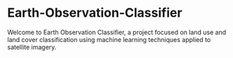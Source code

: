 # Earth-Observation-Classifier
Welcome to Earth Observation Classifier, a project focused on land use and land cover classification using machine learning techniques applied to satellite imagery.
